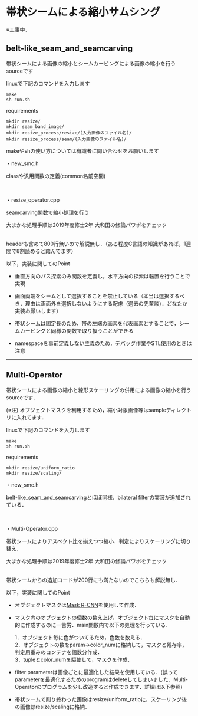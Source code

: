 # 帯状シームによる縮小サムシング

※工事中．

## belt-like_seam_and_seamcarving
帯状シームによる画像の縮小とシームカービングによる画像の縮小を行うsourceです

linuxで下記のコマンドを入力します

    make
    sh run.sh

requirements

    mkdir resize/
    mkdir seam_band_image/
    mkdir resize_process/resize/(入力画像のファイル名)/
    mkdir resize_process/seam/(入力画像のファイル名)/

makeやshの使い方については有識者に問い合わせをお願いします


・new_smc.h
   
classや汎用関数の定義(common名前空間)

<br>

・resize_operator.cpp
    
seamcarving関数で縮小処理を行う

大まかな処理手順は2019年度修士2年 大和田の修論パワポをチェック

<br>
headerも含めて800行無いので解説無し．（ある程度C言語の知識があれば，1週間で8割読めると踏んでます）

以下，実装に関してのPoint

* 垂直方向のパス探索のみ関数を定義し，水平方向の探索は転置を行うことで実現

* 画面両端をシームとして選択することを禁止している（本当は選択するべき．理由は画面外を選択しないようにする配慮（過去の先輩談）．どなたか実装お願いします）

* 帯状シームは固定長のため，帯の左端の画素を代表画素とすることで，シームカービングと同様の関数で取り扱うことができる

* namespaceを事前定義しない主義のため，デバッグ作業やSTL使用のときは注意

-----------------


## Multi-Operator
帯状シームによる画像の縮小と線形スケーリングの併用による画像の縮小を行うsourceです．

(※注) オブジェクトマスクを利用するため，縮小対象画像等はsampleディレクトリに入れてます．

linuxで下記のコマンドを入力します

    make
    sh run.sh

requirements

    mkdir resize/uniform_ratio
    mkdir resize/scaling/


・new_smc.h
   
belt-like_seam_and_seamcarvingとほぼ同様．bilateral filterの実装が追加されている．

<br>

・Multi-Operator.cpp
    
帯状シームによりアスペクト比を揃えつつ縮小．判定によりスケーリングに切り替え．

大まかな処理手順は2019年度修士2年 大和田の修論パワポをチェック

<br>
帯状シームからの追加コードが200行にも満たないのでこちらも解説無し．

以下，実装に関してのPoint

* オブジェクトマスクは[Mask R-CNN](https://github.com/matterport/Mask_RCNN)を使用して作成．

* マスク内のオブジェクトの個数の数え上げ，オブジェクト毎にマスクを自動的に作成するのに一苦労．main関数内で以下の処理を行っている．

    1．オブジェクト毎に色がついてるため，色数を数える．<br>
    2．オブジェクトの数をparam->color_numに格納して，マスクと残存率，判定用重みのコンテナを個数分作成．<br>
    3．tupleとcolor_numを駆使して，マスクを作成．<br>

* filter parameterは画像ごとに最適化した結果を使用している．(誤ってparameterを最適化するためのprogramはdeleteしてしまいました．Multi-Operatorのプログラムを少し改造すると作成できます．詳細は以下参照)

* 帯状シームで削り終わった画像はresize/uniform_ratioに，スケーリング後の画像はresize/scalingに格納．
